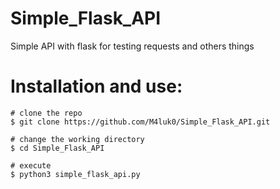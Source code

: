 # Simple_Flask_API
Simple API with flask for testing requests and others things

# Installation and use:
```console
# clone the repo
$ git clone https://github.com/M4luk0/Simple_Flask_API.git

# change the working directory
$ cd Simple_Flask_API

# execute
$ python3 simple_flask_api.py
```
